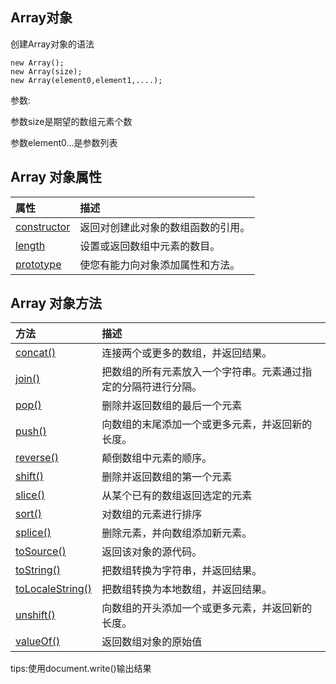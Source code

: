 ## Array对象

创建Array对象的语法

```
new Array();
new Array(size);
new Array(element0,element1,....);
```

参数:

参数size是期望的数组元素个数

参数element0...是参数列表

## Array 对象属性

| 属性 | 描述 |
| :--- | :--- |
| [constructor](http://www.w3school.com.cn/jsref/jsref_constructor_array.asp) | 返回对创建此对象的数组函数的引用。 |
| [length](http://www.w3school.com.cn/jsref/jsref_length_array.asp) | 设置或返回数组中元素的数目。 |
| [prototype](http://www.w3school.com.cn/jsref/jsref_prototype_array.asp) | 使您有能力向对象添加属性和方法。 |

## Array 对象方法

| 方法 | 描述 |
| :--- | :--- |
| [concat\(\)](http://www.w3school.com.cn/jsref/jsref_concat_array.asp) | 连接两个或更多的数组，并返回结果。 |
| [join\(\)](http://www.w3school.com.cn/jsref/jsref_join.asp) | 把数组的所有元素放入一个字符串。元素通过指定的分隔符进行分隔。 |
| [pop\(\)](http://www.w3school.com.cn/jsref/jsref_pop.asp) | 删除并返回数组的最后一个元素 |
| [push\(\)](http://www.w3school.com.cn/jsref/jsref_push.asp) | 向数组的末尾添加一个或更多元素，并返回新的长度。 |
| [reverse\(\)](http://www.w3school.com.cn/jsref/jsref_reverse.asp) | 颠倒数组中元素的顺序。 |
| [shift\(\)](http://www.w3school.com.cn/jsref/jsref_shift.asp) | 删除并返回数组的第一个元素 |
| [slice\(\)](http://www.w3school.com.cn/jsref/jsref_slice_array.asp) | 从某个已有的数组返回选定的元素 |
| [sort\(\)](http://www.w3school.com.cn/jsref/jsref_sort.asp) | 对数组的元素进行排序 |
| [splice\(\)](http://www.w3school.com.cn/jsref/jsref_splice.asp) | 删除元素，并向数组添加新元素。 |
| [toSource\(\)](http://www.w3school.com.cn/jsref/jsref_tosource_array.asp) | 返回该对象的源代码。 |
| [toString\(\)](http://www.w3school.com.cn/jsref/jsref_toString_array.asp) | 把数组转换为字符串，并返回结果。 |
| [toLocaleString\(\)](http://www.w3school.com.cn/jsref/jsref_toLocaleString_array.asp) | 把数组转换为本地数组，并返回结果。 |
| [unshift\(\)](http://www.w3school.com.cn/jsref/jsref_unshift.asp) | 向数组的开头添加一个或更多元素，并返回新的长度。 |
| [valueOf\(\)](http://www.w3school.com.cn/jsref/jsref_valueof_array.asp) | 返回数组对象的原始值 |

tips:使用document.write\(\)输出结果

